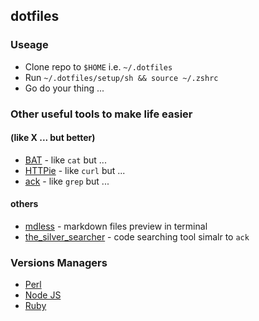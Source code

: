 ## dotfiles

### Useage

* Clone repo to `$HOME` i.e. `~/.dotfiles`
* Run `~/.dotfiles/setup/sh && source ~/.zshrc`
* Go do your thing ...

### Other useful tools to make life easier

#### (like X ... but better)

* [BAT](https://github.com/sharkdp/bat) - like `cat` but ...
* [HTTPie](https://httpie.io/) - like `curl` but ...
* [ack](https://beyondgrep.com/) - like `grep` but ...

#### others

* [mdless](https://github.com/ttscoff/mdless) - markdown files preview in terminal
* [the_silver_searcher](https://github.com/ggreer/the_silver_searcher) - code searching tool simalr to `ack`

### Versions Managers
* [Perl](https://perlbrew.pl/)
* [Node JS](https://github.com/nvm-sh/nvm)
* [Ruby](https://rvm.io/)

